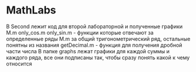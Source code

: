 # MathLabs
В Second лежит код для второй лабораторной и полученные графики
M.m only_cos.m only_sin.m - функции которые отвечают за определенные ряды 
M.m за общий тригонометрический ряд, остальные понятны из названия
getDecimal.m - функция для получения дробной части числа
В папке graphs лежат графики для каждой суммы и каждого ряда, все они подписаны так, чтобы сразу понять какой к чему относится
